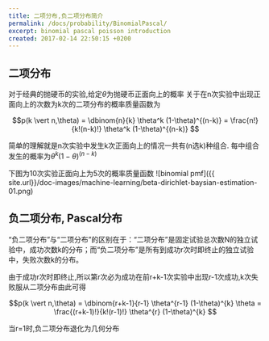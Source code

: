 ```yaml
---
title: 二项分布,负二项分布简介
permalink: /docs/probability/BinomialPascal/
excerpt: binomial pascal poisson introduction
created: 2017-02-14 22:50:15 +0200
---
```


## 二项分布

对于经典的抛硬币的实验,给定$\theta$为抛硬币正面向上的概率 关于在n次实验中出现正面向上的次数为k次的二项分布的概率质量函数为

$$p(k \vert n,\theta) = \dbinom{n}{k} \theta^k (1-\theta)^{(n-k)}  = \frac{n!}{k!(n-k)!} \theta^k (1-\theta)^{(n-k)} $$


简单的理解就是n次实验中发生k次正面向上的情况一共有(n选k)种组合. 每中组合发生的概率为$\theta^k (1-\theta)^{(n-k)}$


下图为10次实验正面向上为5次的概率质量函数
![binomial pmf]({{ site.url}}/doc-images/machine-learning/beta-dirichlet-baysian-estimation-01.png)

## 负二项分布, Pascal分布

“负二项分布”与“二项分布”的区别在于：“二项分布”是固定试验总次数N的独立试验中，成功次数k的分布；而“负二项分布”是所有到成功r次时即终止的独立试验中，失败次数k的分布。

由于成功r次时即终止,所以第r次必为成功在前r+k-1次实验中出现r-1次成功,k次失败服从二项分布由此可得

$$p(k \vert n,\theta) = \dbinom{r+k-1}{r-1} \theta^{r-1} (1-\theta)^{k} \theta  = \frac{(r+k-1)!}{k!(r-1)!} \theta^{r} (1-\theta)^{k} $$

当r=1时,负二项分布退化为几何分布
